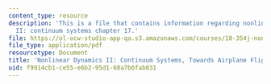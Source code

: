 ```yaml
---
content_type: resource
description: 'This is a file that contains information regarding nonlinear dynamics
  II: continuum systems chapter 17.'
file: https://ol-ocw-studio-app-qa.s3.amazonaws.com/courses/18-354j-nonlinear-dynamics-ii-continuum-systems-spring-2015/f9914cb1ce55e6b295d160a7b6fab831_MIT18_354JS15_Ch17.pdf
file_type: application/pdf
resourcetype: Document
title: 'Nonlinear Dynamics II: Continuum Systems, Towards Airplane Flight'
uid: f9914cb1-ce55-e6b2-95d1-60a7b6fab831
---
```

